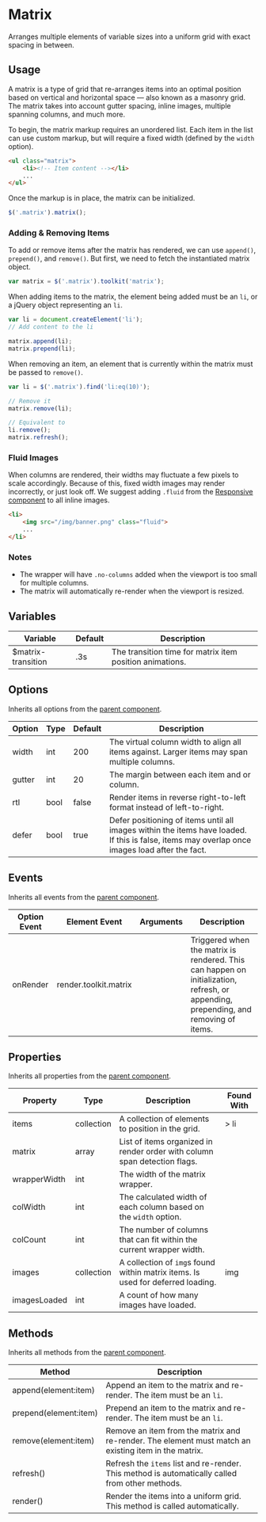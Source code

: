# Matrix #

Arranges multiple elements of variable sizes into a uniform grid with exact spacing in between.

## Usage ##

A matrix is a type of grid that re-arranges items into an optimal position based on vertical and
horizontal space &mdash; also known as a masonry grid. The matrix takes into account gutter spacing,
inline images, multiple spanning columns, and much more.

To begin, the matrix markup requires an unordered list. Each item in the list can use custom
markup, but will require a fixed width (defined by the `width` option).

```html
<ul class="matrix">
    <li><!-- Item content --></li>
    ...
</ul>
```

Once the markup is in place, the matrix can be initialized.

```javascript
$('.matrix').matrix();
```

### Adding & Removing Items ###

To add or remove items after the matrix has rendered, we can use `append()`, `prepend()`, and `remove()`.
But first, we need to fetch the instantiated matrix object.

```javascript
var matrix = $('.matrix').toolkit('matrix');
```

When adding items to the matrix, the element being added must be an `li`,
or a jQuery object representing an `li`.

```javascript
var li = document.createElement('li');
// Add content to the li

matrix.append(li);
matrix.prepend(li);
```

When removing an item, an element that is currently within the matrix must be passed to `remove()`.

```javascript
var li = $('.matrix').find('li:eq(10)');

// Remove it
matrix.remove(li);

// Equivalent to
li.remove();
matrix.refresh();
```

### Fluid Images ###

When columns are rendered, their widths may fluctuate a few pixels to scale accordingly.
Because of this, fixed width images may render incorrectly, or just look off.
We suggest adding `.fluid` from the [Responsive component](responsive.md) to all inline images.

```html
<li>
    <img src="/img/banner.png" class="fluid">
    ...
</li>
```

### Notes ###

* The wrapper will have `.no-columns` added when the viewport is too small for multiple columns.
* The matrix will automatically re-render when the viewport is resized.

## Variables ##

<table class="table is-striped data-table">
    <thead>
        <tr>
            <th>Variable</th>
            <th>Default</th>
            <th>Description</th>
        </tr>
    </thead>
    <tbody>
        <tr>
            <td>$matrix-transition</td>
            <td>.3s</td>
            <td>The transition time for matrix item position animations.</td>
        </tr>
    </tbody>
</table>

## Options ##

Inherits all options from the [parent component](../development/js.md#options).

<table class="table is-striped data-table">
    <thead>
        <tr>
            <th>Option</th>
            <th>Type</th>
            <th>Default</th>
            <th>Description</th>
        </tr>
    </thead>
    <tbody>
        <tr>
            <td>width</td>
            <td>int</td>
            <td>200</td>
            <td>The virtual column width to align all items against. Larger items may span multiple columns.</td>
        </tr>
        <tr>
            <td>gutter</td>
            <td>int</td>
            <td>20</td>
            <td>The margin between each item and or column.</td>
        </tr>
        <tr>
            <td>rtl</td>
            <td>bool</td>
            <td>false</td>
            <td>Render items in reverse right-to-left format instead of left-to-right.</td>
        </tr>
        <tr>
            <td>defer</td>
            <td>bool</td>
            <td>true</td>
            <td>
                Defer positioning of items until all images within the items have loaded.
                If this is false, items may overlap once images load after the fact.
            </td>
        </tr>
    </tbody>
</table>

## Events ##

Inherits all events from the [parent component](../development/js.md#events).

<table class="table is-striped data-table">
    <thead>
        <tr>
            <th>Option Event</th>
            <th>Element Event</td>
            <th>Arguments</th>
            <th>Description</th>
        </tr>
    </thead>
    <tbody>
        <tr>
            <td>onRender</td>
            <td>render.toolkit.matrix</td>
            <td></td>
            <td>
                Triggered when the matrix is rendered.
                This can happen on initialization, refresh, or appending, prepending, and removing of items.
            </td>
        </tr>
    </tbody>
</table>

## Properties ##

Inherits all properties from the [parent component](../development/js.md#properties).

<table class="table is-striped data-table">
    <thead>
        <tr>
            <th>Property</th>
            <th>Type</th>
            <th>Description</th>
            <th>Found With</th>
        </tr>
    </thead>
    <tbody>
        <tr>
            <td>items</td>
            <td>collection</td>
            <td>A collection of elements to position in the grid.</td>
            <td>&gt; li</td>
        </tr>
        <tr>
            <td>matrix</td>
            <td>array</td>
            <td>List of items organized in render order with column span detection flags.</td>
            <td></td>
        </tr>
        <tr>
            <td>wrapperWidth</td>
            <td>int</td>
            <td>The width of the matrix wrapper.</td>
            <td></td>
        </tr>
        <tr>
            <td>colWidth</td>
            <td>int</td>
            <td>The calculated width of each column based on the <code>width</code> option.</td>
            <td></td>
        </tr>
        <tr>
            <td>colCount</td>
            <td>int</td>
            <td>The number of columns that can fit within the current wrapper width.</td>
            <td></td>
        </tr>
        <tr>
            <td>images</td>
            <td>collection</td>
            <td>A collection of <code>img</code>s found within matrix items. Is used for deferred loading.</td>
            <td>img</td>
        </tr>
        <tr>
            <td>imagesLoaded</td>
            <td>int</td>
            <td>A count of how many images have loaded.</td>
            <td></td>
        </tr>
    </tbody>
</table>

## Methods ##

Inherits all methods from the [parent component](../development/js.md#methods).

<table class="table is-striped data-table">
    <thead>
        <tr>
            <th>Method</th>
            <th>Description</th>
        </tr>
    </thead>
    <tbody>
        <tr>
            <td>append(element:item)</td>
            <td>Append an item to the matrix and re-render. The item must be an <code>li</code>.</td>
        </tr>
        <tr>
            <td>prepend(element:item)</td>
            <td>Prepend an item to the matrix and re-render. The item must be an <code>li</code>.</td>
        </tr>
        <tr>
            <td>remove(element:item)</td>
            <td>Remove an item from the matrix and re-render. The element must match an existing item in the matrix.</td>
        </tr>
        <tr>
            <td>refresh()</td>
            <td>
                Refresh the <code>items</code> list and re-render.
                This method is automatically called from other methods.
            </td>
        </tr>
        <tr>
            <td>render()</td>
            <td>
                Render the items into a uniform grid. This method is called automatically.
            </td>
        </tr>
    </tbody>
</table>